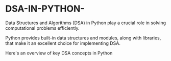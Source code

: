 # DSA-IN-PYTHON-
Data Structures and Algorithms (DSA) in Python play a crucial role in solving computational problems efficiently.

Python provides built-in data structures and modules, along with libraries, that make it an excellent choice for implementing DSA. 

Here's an overview of key DSA concepts in Python
